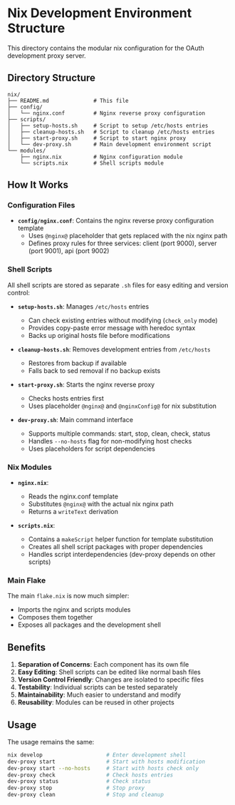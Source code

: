 # Nix Development Environment Structure

This directory contains the modular nix configuration for the OAuth development proxy server.

## Directory Structure

```
nix/
├── README.md              # This file
├── config/
│   └── nginx.conf         # Nginx reverse proxy configuration
├── scripts/
│   ├── setup-hosts.sh     # Script to setup /etc/hosts entries
│   ├── cleanup-hosts.sh   # Script to cleanup /etc/hosts entries
│   ├── start-proxy.sh     # Script to start nginx proxy
│   └── dev-proxy.sh       # Main development environment script
└── modules/
    ├── nginx.nix          # Nginx configuration module
    └── scripts.nix        # Shell scripts module
```

## How It Works

### Configuration Files
- **`config/nginx.conf`**: Contains the nginx reverse proxy configuration template
  - Uses `@nginx@` placeholder that gets replaced with the nix nginx path
  - Defines proxy rules for three services: client (port 9000), server (port 9001), api (port 9002)

### Shell Scripts
All shell scripts are stored as separate `.sh` files for easy editing and version control:

- **`setup-hosts.sh`**: Manages `/etc/hosts` entries
  - Can check existing entries without modifying (`check_only` mode)
  - Provides copy-paste error message with heredoc syntax
  - Backs up original hosts file before modifications

- **`cleanup-hosts.sh`**: Removes development entries from `/etc/hosts`
  - Restores from backup if available
  - Falls back to sed removal if no backup exists

- **`start-proxy.sh`**: Starts the nginx reverse proxy
  - Checks hosts entries first
  - Uses placeholder `@nginx@` and `@nginxConfig@` for nix substitution

- **`dev-proxy.sh`**: Main command interface
  - Supports multiple commands: start, stop, clean, check, status
  - Handles `--no-hosts` flag for non-modifying host checks
  - Uses placeholders for script dependencies

### Nix Modules

- **`nginx.nix`**: 
  - Reads the nginx.conf template
  - Substitutes `@nginx@` with the actual nix nginx path
  - Returns a `writeText` derivation

- **`scripts.nix`**:
  - Contains a `makeScript` helper function for template substitution
  - Creates all shell script packages with proper dependencies
  - Handles script interdependencies (dev-proxy depends on other scripts)

### Main Flake
The main `flake.nix` is now much simpler:
- Imports the nginx and scripts modules
- Composes them together
- Exposes all packages and the development shell

## Benefits

1. **Separation of Concerns**: Each component has its own file
2. **Easy Editing**: Shell scripts can be edited like normal bash files
3. **Version Control Friendly**: Changes are isolated to specific files
4. **Testability**: Individual scripts can be tested separately
5. **Maintainability**: Much easier to understand and modify
6. **Reusability**: Modules can be reused in other projects

## Usage

The usage remains the same:
```bash
nix develop                    # Enter development shell
dev-proxy start                # Start with hosts modification
dev-proxy start --no-hosts     # Start with hosts check only
dev-proxy check                # Check hosts entries
dev-proxy status               # Check status
dev-proxy stop                 # Stop proxy
dev-proxy clean                # Stop and cleanup
```
